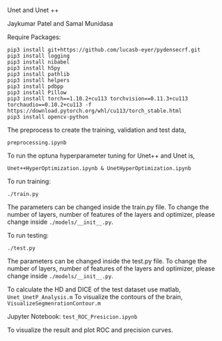 Unet and Unet ++

Jaykumar Patel and Samal Munidasa

Require Packages:
```
pip3 install git+https://github.com/lucasb-eyer/pydensecrf.git
pip3 install logging 
pip3 install nibabel 
pip3 install h5py 
pip3 install pathlib 
pip3 install helpers 
pip3 install pdbpp 
pip3 install Pillow
pip3 install torch==1.10.2+cu113 torchvision==0.11.3+cu113 torchaudio==0.10.2+cu113 -f https://download.pytorch.org/whl/cu113/torch_stable.html
pip3 install opencv-python
```

The preprocess to create the training, validation and test data,
``` 
preprocessing.ipynb
```

To run the optuna hyperparameter tuning for Unet++ and Unet is,

```
Unet++HyperOptimization.ipynb & UnetHyperOptimization.ipynb 
```



To run training:

```
./train.py 
```

The parameters can be changed inside the train.py file. To change the number of layers, number of features of the layers and optimizer, please change inside ```./models/__init__.py```.


To run testing:

```
./test.py
``` 

The parameters can be changed inside the test.py file. To change the number of layers, number of features of the layers and optimizer, please change inside ```./models/__init__.py```.


To calculate the HD and DICE of the test dataset use matlab, ``` Unet_UnetP_Analysis.m ```
To visualize the contours of the brain, ``` VisualizeSegmenrationContour.m ```

Jupyter Notebook: ```test_ROC_Presicion.ipynb```

To visualize the result and plot ROC and precision curves.
